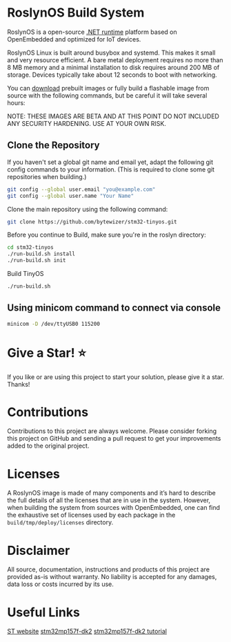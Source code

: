 # RoslynOS Build System

RoslynOS is a open-source [.NET runtime](https://dotnet.microsoft.com/) platform based on OpenEmbedded and optimized for IoT devices. 

RoslynOS Linux is built around busybox and systemd. This makes it small and very resource efficient. A bare metal deployment requires no more than 8 MB memory and a minimal installation to disk requires around 200 MB of storage. Devices typically take about 12 seconds to boot with networking.

You can [download](https://github.com/roslynos/stm32-oss/releases) prebuilt images or fully build a flashable image from source with the following commands, but be careful it will take several hours:

NOTE: THESE IMAGES ARE BETA AND AT THIS POINT DO NOT INCLUDED ANY SECURITY HARDENING. USE AT YOUR OWN RISK.

## Clone the Repository

If you haven't set a global git name and email yet, adapt the following git config commands to your information. (This is required to clone some git repositories when building.)

```bash
git config --global user.email "you@example.com"
git config --global user.name "Your Name"
```

Clone the main repository using the following command:

```bash
git clone https://github.com/bytewizer/stm32-tinyos.git
```

Before you continue to Build, make sure you're in the roslyn directory:
```bash
cd stm32-tinyos
./run-build.sh install
./run-build.sh init
```

Build TinyOS
```bash
./run-build.sh
```

## Using minicom command to connect via console
```bash
minicom -D /dev/ttyUSB0 115200
```

# Give a Star! :star:

If you like or are using this project to start your solution, please give it a star. Thanks!

# Contributions

Contributions to this project are always welcome. Please consider forking this project on GitHub and sending a pull request to get your improvements added to the original project.

# Licenses

A RoslynOS image is made of many components and it’s hard to describe the full details of all the licenses that are in use in the system. However, when building the system from sources with OpenEmbedded, one can find the exhaustive set of licenses used by each package in the `build/tmp/deploy/licenses` directory.

# Disclaimer

All source, documentation, instructions and products of this project are provided as-is without warranty. No liability is accepted for any damages, data loss or costs incurred by its use.

# Useful Links

[ST website](https://wiki.st.com/stm32mpu/wiki/Category:STM32MP15x)
[stm32mp157f-dk2](https://www.st.com/en/evaluation-tools/stm32mp157f-dk2.html)
[stm32mp157f-dk2 tutorial](https://github.com/darkquesh/stm32mp1)

